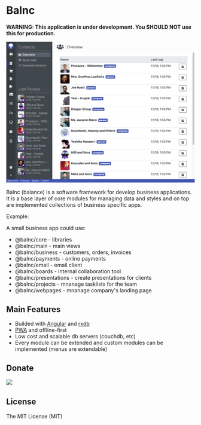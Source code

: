 # Balnc

**WARNING: This application is under development. You SHOULD NOT use this for production.**

![screenshot](docs/assets/screenshot.png)

Balnc (balance) is a software framework for develop business applications. It is a base layer of core modules for managing data and styles and on top are implemented collections of business specific apps.

Example:

A small business app could use:

- @balnc/core - libraries
- @balnc/main - main views
- @balnc/business - customers, orders, invoices
- @balnc/payments - online payments
- @balnc/email - email client
- @balnc/boards - internal collaboration tool
- @balnc/presentations - create presentations for clients
- @balnc/projects - mnanage tasklists for the team
- @balnc/webpages - mnanage company's landing page

## Main Features

- Builded with [Angular](https://angular.io/) and [rxdb](https://github.com/pubkey/rxdb)
- [PWA](https://developers.google.com/web/progressive-web-apps/) and offline-first
- Low cost and scalable db servers (couchdb, etc)
- Every module can be extended and custom modules can be implemented (menus are extendable)

## Donate

[<img src="http://img.shields.io/liberapay/receives/cgeosoft.svg?logo=liberapay">](https://liberapay.com/cgeosoft/donate)

## License

The MIT License (MIT)
